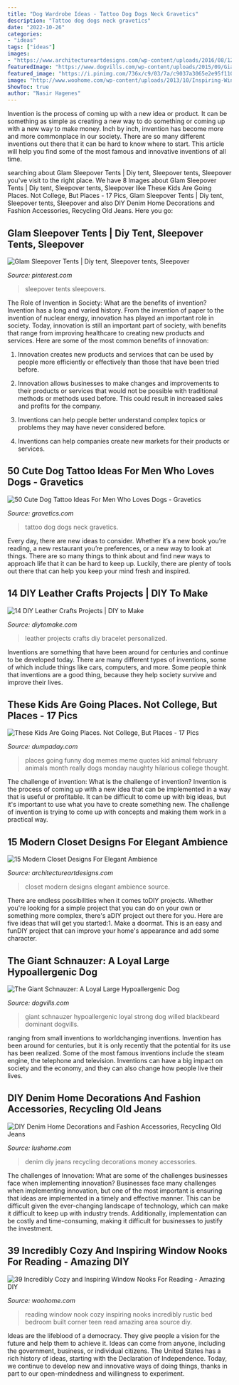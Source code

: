 ```yaml
---
title: "Dog Wardrobe Ideas - Tattoo Dog Dogs Neck Gravetics"
description: "Tattoo dog dogs neck gravetics"
date: "2022-10-26"
categories:
- "ideas"
tags: ["ideas"]
images:
- "https://www.architectureartdesigns.com/wp-content/uploads/2016/08/12-49-630x447.jpg"
featuredImage: "https://www.dogvills.com/wp-content/uploads/2015/09/Giant-Schnauzer-725x1024.jpg"
featured_image: "https://i.pinimg.com/736x/c9/03/7a/c9037a3065e2e95f110a33c688058f70.jpg"
image: "http://www.woohome.com/wp-content/uploads/2013/10/Inspiring-Window-Reading-Nook-17.jpg"
ShowToc: true
author: "Nasir Hagenes"
---
```



Invention is the process of coming up with a new idea or product. It can be something as simple as creating a new way to do something or coming up with a new way to make money. Inch by inch, invention has become more and more commonplace in our society. There are so many different inventions out there that it can be hard to know where to start. This article will help you find some of the most famous and innovative inventions of all time.

	

		
searching about Glam Sleepover Tents | Diy tent, Sleepover tents, Sleepover you've visit to the right place. We have 8 Images about Glam Sleepover Tents | Diy tent, Sleepover tents, Sleepover like These Kids Are Going Places. Not College, But Places - 17 Pics, Glam Sleepover Tents | Diy tent, Sleepover tents, Sleepover and also DIY Denim Home Decorations and Fashion Accessories, Recycling Old Jeans. Here you go:
		
    
## Glam Sleepover Tents | Diy Tent, Sleepover Tents, Sleepover

<img loading=lazy src="https://i.pinimg.com/736x/c9/03/7a/c9037a3065e2e95f110a33c688058f70.jpg" onerror="this.onerror=null;this.src='https://tse4.mm.bing.net/th?id=OIP.9UihzsQP10r9VW2f_2haOgHaJ3&amp;pid=15.1';" alt="Glam Sleepover Tents | Diy tent, Sleepover tents, Sleepover">

_Source: pinterest.com_

>sleepover tents sleepovers. 

	

The Role of Invention in Society: What are the benefits of invention?
Invention has a long and varied history. From the invention of paper to the invention of nuclear energy, innovation has played an important role in society. Today, innovation is still an important part of society, with benefits that range from improving healthcare to creating new products and services. Here are some of the most common benefits of innovation:
1. Innovation creates new products and services that can be used by people more efficiently or effectively than those that have been tried before.

2. Innovation allows businesses to make changes and improvements to their products or services that would not be possible with traditional methods or methods used before. This could result in increased sales and profits for the company.

3. Inventions can help people better understand complex topics or problems they may have never considered before.

4. Inventions can help companies create new markets for their products or services.

    
## 50 Cute Dog Tattoo Ideas For Men Who Loves Dogs - Gravetics

<img loading=lazy src="https://www.gravetics.com/wp-content/uploads/2017/06/Wonderful-Dog-Tattoo-On-Neck.jpg" onerror="this.onerror=null;this.src='https://tse2.mm.bing.net/th?id=OIP.-6KfnUc9ej6tl5oQeyO1ugHaJ4&amp;pid=15.1';" alt="50 Cute Dog Tattoo Ideas For Men Who Loves Dogs - Gravetics">

_Source: gravetics.com_

>tattoo dog dogs neck gravetics. 

	

Every day, there are new ideas to consider. Whether it’s a new book you’re reading, a new restaurant you’re preferences, or a new way to look at things. There are so many things to think about and find new ways to approach life that it can be hard to keep up. Luckily, there are plenty of tools out there that can help you keep your mind fresh and inspired.

    
## 14 DIY Leather Crafts Projects | DIY To Make

<img loading=lazy src="http://www.diytomake.com/wp-content/uploads/2015/11/Leather-bracelet.jpg" onerror="this.onerror=null;this.src='https://tse3.mm.bing.net/th?id=OIP.IsXNr_N4XWGdUsPDVZmLQAHaKq&amp;pid=15.1';" alt="14 DIY Leather Crafts Projects | DIY to Make">

_Source: diytomake.com_

>leather projects crafts diy bracelet personalized. 

	

Inventions are something that have been around for centuries and continue to be developed today. There are many different types of inventions, some of which include things like cars, computers, and more. Some people think that inventions are a good thing, because they help society survive and improve their lives.

    
## These Kids Are Going Places. Not College, But Places - 17 Pics

<img loading=lazy src="http://www.dumpaday.com/wp-content/uploads/2015/03/kids-are-going-places-5.jpg" onerror="this.onerror=null;this.src='https://tse4.mm.bing.net/th?id=OIP.0HIYtOTgmU7FQQxL7FIfOQHaQD&amp;pid=15.1';" alt="These Kids Are Going Places. Not College, But Places - 17 Pics">

_Source: dumpaday.com_

>places going funny dog memes meme quotes kid animal february animals month really dogs monday naughty hilarious college thought. 

	

The challenge of invention: What is the challenge of invention?
Invention is the process of coming up with a new idea that can be implemented in a way that is useful or profitable. It can be difficult to come up with big ideas, but it's important to use what you have to create something new. The challenge of invention is trying to come up with concepts and making them work in a practical way.

    
## 15 Modern Closet Designs For Elegant Ambience

<img loading=lazy src="https://www.architectureartdesigns.com/wp-content/uploads/2016/08/12-49-630x447.jpg" onerror="this.onerror=null;this.src='https://tse2.mm.bing.net/th?id=OIP.C2Lg3s3CabBGB8ZsYXvMKwHaFQ&amp;pid=15.1';" alt="15 Modern Closet Designs For Elegant Ambience">

_Source: architectureartdesigns.com_

>closet modern designs elegant ambience source. 

	

There are endless possibilities when it comes toDIY projects. Whether you're looking for a simple project that you can do on your own or something more complex, there's aDIY project out there for you. Here are five ideas that will get you started:1. Make a doormat. This is an easy and funDIY project that can improve your home's appearance and add some character.

    
## The Giant Schnauzer: A Loyal Large Hypoallergenic Dog

<img loading=lazy src="https://www.dogvills.com/wp-content/uploads/2015/09/Giant-Schnauzer-725x1024.jpg" onerror="this.onerror=null;this.src='https://tse4.mm.bing.net/th?id=OIP.MzqbDcuuXAn6sG2M-G3FdgHaKd&amp;pid=15.1';" alt="The Giant Schnauzer: A Loyal Large Hypoallergenic Dog">

_Source: dogvills.com_

>giant schnauzer hypoallergenic loyal strong dog willed blackbeard dominant dogvills. 

	

ranging from small inventions to worldchanging inventions.
Invention has been around for centuries, but it is only recently that the potential for its use has been realized. Some of the most famous inventions include the steam engine, the telephone and television. Inventions can have a big impact on society and the economy, and they can also change how people live their lives.

    
## DIY Denim Home Decorations And Fashion Accessories, Recycling Old Jeans

<img loading=lazy src="https://www.lushome.com/wp-content/uploads/2019/12/diy-denim-decorations-recycling-jeans-23.jpg" onerror="this.onerror=null;this.src='https://tse2.mm.bing.net/th?id=OIP.sTA9a4Q0p3ZZWc8_BBDzvwHaJ3&amp;pid=15.1';" alt="DIY Denim Home Decorations and Fashion Accessories, Recycling Old Jeans">

_Source: lushome.com_

>denim diy jeans recycling decorations money accessories. 

	

The challenges of Innovation: What are some of the challenges businesses face when implementing innovation?
Businesses face many challenges when implementing innovation, but one of the most important is ensuring that ideas are implemented in a timely and effective manner. This can be difficult given the ever-changing landscape of technology, which can make it difficult to keep up with industry trends. Additionally, implementation can be costly and time-consuming, making it difficult for businesses to justify the investment.

    
## 39 Incredibly Cozy And Inspiring Window Nooks For Reading - Amazing DIY

<img loading=lazy src="http://www.woohome.com/wp-content/uploads/2013/10/Inspiring-Window-Reading-Nook-17.jpg" onerror="this.onerror=null;this.src='https://tse1.mm.bing.net/th?id=OIP.rC1YXZad2Y4mqAVXE5ultgHaJ4&amp;pid=15.1';" alt="39 Incredibly Cozy and Inspiring Window Nooks For Reading - Amazing DIY">

_Source: woohome.com_

>reading window nook cozy inspiring nooks incredibly rustic bed bedroom built corner teen read amazing area source diy. 

	

Ideas are the lifeblood of a democracy. They give people a vision for the future and help them to achieve it. Ideas can come from anyone, including the government, business, or individual citizens. The United States has a rich history of ideas, starting with the Declaration of Independence. Today, we continue to develop new and innovative ways of doing things, thanks in part to our open-mindedness and willingness to experiment.

